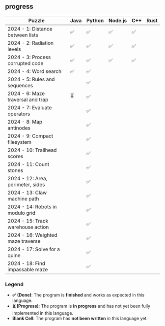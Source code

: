 ## progress

| Puzzle                            | Java | Python | Node.js | C++ | Rust |
|-----------------------------------|------|--------|---------|-----|---------|
| 2024 - 1: Distance between lists  | ✅   | ✅     |  ✅     | ✅  |         |
| 2024 - 2: Radiation levels        | ✅   | ✅     |  ✅     | ✅  |         |
| 2024 - 3: Process corrupted code  | ✅   | ✅     |  ✅     | ✅  |         |
| 2024 - 4: Word search             | ✅   | ✅     |         |     |         |
| 2024 - 5: Rules and sequences     |      | ✅     |         |     |         |
| 2024 - 6: Maze traversal and trap | ⏳   | ✅     |         |     |         |
| 2024 - 7: Evaluate operators      |      | ✅     |         |     |         |
| 2024 - 8: Map antinodes           |      | ✅     |         |     |         |
| 2024 - 9: Compact filesystem      |      | ✅     |         |     |         |
| 2024 - 10: Trailhead scores       |      | ✅     |         |     |         |
| 2024 - 11: Count stones           |      | ✅     |         |     |         |
| 2024 - 12: Area, perimeter, sides |      | ✅     |         |     |         |
| 2024 - 13: Claw machine path      |      | ✅     |         |     |         |
| 2024 - 14: Robots in modulo grid  |      | ✅     |         |     |         |
| 2024 - 15: Track warehouse action |      | ✅     |         |     |         |
| 2024 - 16: Weighted maze traverse |      | ✅     |         |     |         |
| 2024 - 17: Solve for a quine      |      | ✅     |         |     |         |
| 2024 - 18: Find impassable maze   |      | ✅     |         |     |         |

### Legend

- **✅ (Done)**: The program is **finished** and works as expected in this language.
- **⏳ (Progress)**: The program is **in progress** and has not yet been fully implemented in this language.
- **Blank Cell**: The program has **not been written** in this language yet.
